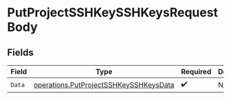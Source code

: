 # PutProjectSSHKeySSHKeysRequestBody


## Fields

| Field                                                                                            | Type                                                                                             | Required                                                                                         | Description                                                                                      |
| ------------------------------------------------------------------------------------------------ | ------------------------------------------------------------------------------------------------ | ------------------------------------------------------------------------------------------------ | ------------------------------------------------------------------------------------------------ |
| `Data`                                                                                           | [operations.PutProjectSSHKeySSHKeysData](../../models/operations/putprojectsshkeysshkeysdata.md) | :heavy_check_mark:                                                                               | N/A                                                                                              |